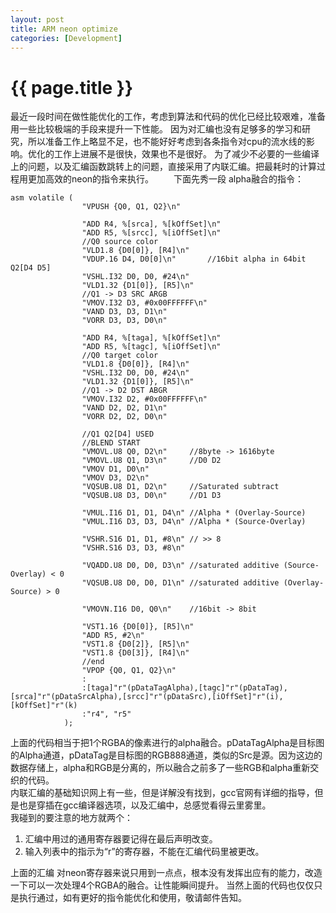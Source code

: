 ```yaml
---
layout: post
title: ARM neon optimize
categories: [Development]
---
```


{{ page.title }}
================
最近一段时间在做性能优化的工作，考虑到算法和代码的优化已经比较艰难，准备用一些比较极端的手段来提升一下性能。
因为对汇编也没有足够多的学习和研究，所以准备工作上略显不足，也不能好好考虑到各条指令对cpu的流水线的影响。优化的工作上进展不是很快，效果也不是很好。
为了减少不必要的一些编译上的问题，以及汇编函数跳转上的问题，直接采用了内联汇编。把最耗时的计算过程用更加高效的neon的指令来执行。
　　下面先秀一段 alpha融合的指令：
　　

    asm volatile (
					"VPUSH {Q0, Q1, Q2}\n"

					"ADD R4, %[srca], %[kOffSet]\n"
					"ADD R5, %[srcc], %[iOffSet]\n"
					//Q0 source color
					"VLD1.8 {D0[0]}, [R4]\n"
					"VDUP.16 D4, D0[0]\n"		//16bit alpha in 64bit Q2[D4 D5]
					"VSHL.I32 D0, D0, #24\n"
					"VLD1.32 {D1[0]}, [R5]\n"
					//Q1 -> D3 SRC ARGB
					"VMOV.I32 D3, #0x00FFFFFF\n"
					"VAND D3, D3, D1\n"
					"VORR D3, D3, D0\n"

					"ADD R4, %[taga], %[kOffSet]\n"
					"ADD R5, %[tagc], %[iOffSet]\n"
					//Q0 target color
					"VLD1.8 {D0[0]}, [R4]\n"
					"VSHL.I32 D0, D0, #24\n"
					"VLD1.32 {D1[0]}, [R5]\n"
					//Q1 -> D2 DST ABGR
					"VMOV.I32 D2, #0x00FFFFFF\n"
					"VAND D2, D2, D1\n"
					"VORR D2, D2, D0\n"

					//Q1 Q2[D4] USED
					//BLEND START
					"VMOVL.U8 Q0, D2\n"		//8byte -> 1616byte
					"VMOVL.U8 Q1, D3\n"		//D0 D2
					"VMOV D1, D0\n"
					"VMOV D3, D2\n"
					"VQSUB.U8 D1, D2\n"		//Saturated subtract
					"VQSUB.U8 D3, D0\n"		//D1 D3

					"VMUL.I16 D1, D1, D4\n"	//Alpha * (Overlay-Source)
					"VMUL.I16 D3, D3, D4\n"	//Alpha * (Source-Overlay)

					"VSHR.S16 D1, D1, #8\n"	// >> 8
					"VSHR.S16 D3, D3, #8\n"

					"VQADD.U8 D0, D0, D3\n"	//saturated additive (Source-Overlay) < 0
					"VQSUB.U8 D0, D0, D1\n"	//saturated additive (Overlay-Source) > 0

					"VMOVN.I16 D0, Q0\n"	//16bit -> 8bit

					"VST1.16 {D0[0]}, [R5]\n"
					"ADD R5, #2\n"
					"VST1.8 {D0[2]}, [R5]\n"
					"VST1.8 {D0[3]}, [R4]\n"
					//end
					"VPOP {Q0, Q1, Q2}\n"
					:
					:[taga]"r"(pDataTagAlpha),[tagc]"r"(pDataTag),[srca]"r"(pDataSrcAlpha),[srcc]"r"(pDataSrc),[iOffSet]"r"(i),[kOffSet]"r"(k)
					:"r4", "r5"
				);

上面的代码相当于把1个RGBA的像素进行的alpha融合。pDataTagAlpha是目标图的Alpha通道，pDataTag是目标图的RGB888通道，类似的Src是源。因为这边的数据存储上，alpha和RGB是分离的，所以融合之前多了一些RGB和alpha重新交织的代码。  
内联汇编的基础知识网上有一些，但是详解没有找到，gcc官网有详细的指导，但是也是穿插在gcc编译器选项，以及汇编中，总感觉看得云里雾里。  
我碰到的要注意的地方就两个：
1. 汇编中用过的通用寄存器要记得在最后声明改变。
2. 输入列表中的指示为“r”的寄存器，不能在汇编代码里被更改。

上面的汇编 对neon寄存器来说只用到一点点，根本没有发挥出应有的能力，改造一下可以一次处理4个RGBA的融合。让性能瞬间提升。
当然上面的代码也仅仅只是执行通过，如有更好的指令能优化和使用，敬请邮件告知。
　　


